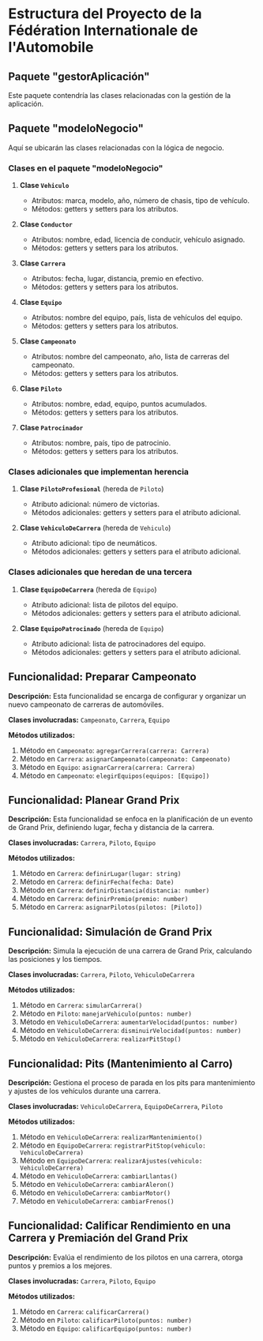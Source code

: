 # Estructura del Proyecto de la Fédération Internationale de l'Automobile

## Paquete "gestorAplicación"

Este paquete contendría las clases relacionadas con la gestión de la aplicación.

## Paquete "modeloNegocio"

Aquí se ubicarán las clases relacionadas con la lógica de negocio.

### Clases en el paquete "modeloNegocio"

1. **Clase `Vehiculo`**
    - Atributos: marca, modelo, año, número de chasis, tipo de vehículo.
    - Métodos: getters y setters para los atributos.

2. **Clase `Conductor`**
    - Atributos: nombre, edad, licencia de conducir, vehículo asignado.
    - Métodos: getters y setters para los atributos.

3. **Clase `Carrera`**
    - Atributos: fecha, lugar, distancia, premio en efectivo.
    - Métodos: getters y setters para los atributos.

4. **Clase `Equipo`**
    - Atributos: nombre del equipo, país, lista de vehículos del equipo.
    - Métodos: getters y setters para los atributos.

5. **Clase `Campeonato`**
    - Atributos: nombre del campeonato, año, lista de carreras del campeonato.
    - Métodos: getters y setters para los atributos.

6. **Clase `Piloto`**
    - Atributos: nombre, edad, equipo, puntos acumulados.
    - Métodos: getters y setters para los atributos.

7. **Clase `Patrocinador`**
    - Atributos: nombre, país, tipo de patrocinio.
    - Métodos: getters y setters para los atributos.

### Clases adicionales que implementan herencia

1. **Clase `PilotoProfesional`** (hereda de `Piloto`)
    - Atributo adicional: número de victorias.
    - Métodos adicionales: getters y setters para el atributo adicional.

2. **Clase `VehiculoDeCarrera`** (hereda de `Vehiculo`)
    - Atributo adicional: tipo de neumáticos.
    - Métodos adicionales: getters y setters para el atributo adicional.

### Clases adicionales que heredan de una tercera

1. **Clase `EquipoDeCarrera`** (hereda de `Equipo`)
    - Atributo adicional: lista de pilotos del equipo.
    - Métodos adicionales: getters y setters para el atributo adicional.

2. **Clase `EquipoPatrocinado`** (hereda de `Equipo`)
    - Atributo adicional: lista de patrocinadores del equipo.
    - Métodos adicionales: getters y setters para el atributo adicional.

## Funcionalidad: Preparar Campeonato

**Descripción:** Esta funcionalidad se encarga de configurar y organizar un nuevo campeonato de carreras de automóviles.

**Clases involucradas:** `Campeonato`, `Carrera`, `Equipo`

**Métodos utilizados:**
1. Método en `Campeonato`: `agregarCarrera(carrera: Carrera)`
2. Método en `Carrera`: `asignarCampeonato(campeonato: Campeonato)`
3. Método en `Equipo`: `asignarCarrera(carrera: Carrera)`
4. Método en `Campeonato`: `elegirEquipos(equipos: [Equipo])`

## Funcionalidad: Planear Grand Prix

**Descripción:** Esta funcionalidad se enfoca en la planificación de un evento de Grand Prix, definiendo lugar, fecha y distancia de la carrera.

**Clases involucradas:** `Carrera`, `Piloto`, `Equipo`

**Métodos utilizados:**
1. Método en `Carrera`: `definirLugar(lugar: string)`
2. Método en `Carrera`: `definirFecha(fecha: Date)`
3. Método en `Carrera`: `definirDistancia(distancia: number)`
4. Método en `Carrera`: `definirPremio(premio: number)`
5. Método en `Carrera`: `asignarPilotos(pilotos: [Piloto])`

## Funcionalidad: Simulación de Grand Prix

**Descripción:** Simula la ejecución de una carrera de Grand Prix, calculando las posiciones y los tiempos.

**Clases involucradas:** `Carrera`, `Piloto`, `VehiculoDeCarrera`

**Métodos utilizados:**
1. Método en `Carrera`: `simularCarrera()`
2. Método en `Piloto`: `manejarVehiculo(puntos: number)`
3. Método en `VehiculoDeCarrera`: `aumentarVelocidad(puntos: number)`
4. Método en `VehiculoDeCarrera`: `disminuirVelocidad(puntos: number)`
5. Método en `VehiculoDeCarrera`: `realizarPitStop()`


## Funcionalidad: Pits (Mantenimiento al Carro)

**Descripción:** Gestiona el proceso de parada en los pits para mantenimiento y ajustes de los vehículos durante una carrera.

**Clases involucradas:** `VehiculoDeCarrera`, `EquipoDeCarrera`, `Piloto`

**Métodos utilizados:**
1. Método en `VehiculoDeCarrera`: `realizarMantenimiento()`
2. Método en `EquipoDeCarrera`: `registrarPitStop(vehiculo: VehiculoDeCarrera)`
3. Método en `EquipoDeCarrera`: `realizarAjustes(vehiculo: VehiculoDeCarrera)`
4. Método en `VehiculoDeCarrera`: `cambiarLlantas()`
5. Método en `VehiculoDeCarrera`: `cambiarAleron()`
6. Método en `VehiculoDeCarrera`: `cambiarMotor()`
7. Método en `VehiculoDeCarrera`: `cambiarFrenos()`

## Funcionalidad: Calificar Rendimiento en una Carrera y Premiación del Grand Prix

**Descripción:** Evalúa el rendimiento de los pilotos en una carrera, otorga puntos y premios a los mejores.

**Clases involucradas:** `Carrera`, `Piloto`, `Equipo`

**Métodos utilizados:**
1. Método en `Carrera`: `calificarCarrera()`
2. Método en `Piloto`: `calificarPiloto(puntos: number)`
3. Método en `Equipo`: `calificarEquipo(puntos: number)`



